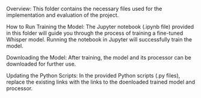 Overview:
This folder contains the necessary files used for the implementation and evaluation of the project.

How to Run
Training the Model:
The Jupyter notebook (.ipynb file) provided in this folder will guide you through the process of training a fine-tuned Whisper model. Running the notebook in Jupyter will successfully train the model.

Downloading the Model:
After training, the model and its processor can be downloaded for further use.

Updating the Python Scripts:
In the provided Python scripts (.py files), replace the existing links with the links to the doenloaded trained model and processor.
